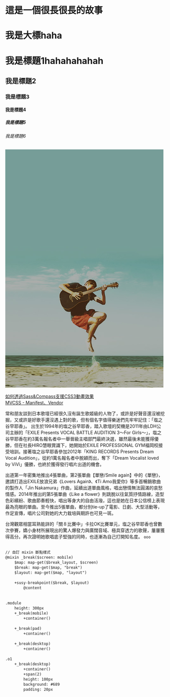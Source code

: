 這是一個很長很長的故事
===============




我是大標haha
===============

# 我是標題1hahahahahah

## 我是標題2

### 我是標題3

#### 我是標題4

##### 我是標題5

###### 我是標題6


<a href="http://event.kkbox.com/user/stories/168216244" target="_blank">![](https://github.com/KKBOX-design-sharing/intro/blob/master/emotion_4.jpg)</a> 


<a href="http://ithelp.ithome.com.tw/question/10131473" target="_blank">如何透過Sass&amp;Compass支援CSS3動畫效果</a>   
[MVCSS - Manifest、Vendor](http://www.kkbox.com/tw/tc/column/reviews-46-2078-1.html)

常和朋友談到日本歌壇已經很久沒有誕生歌姬級的人物了，或許是好聲音還沒被挖掘，又或許是好歌手還沒遇上對的歌，但有個名字值得樂迷們先牢牢記住：「塩之谷早耶香」。
出生於1994年的塩之谷早耶香，踏入歌壇的契機是2011年由LDH公司主辦的「EXILE Presents VOCAL BATTLE AUDITION 3～For Girls～」，塩之谷早耶香在約3萬名報名者中一舉晉級主唱部門最終決選，雖然最後未能獲得優勝，但在社長HIRO慧眼賞識下，她開始於EXILE PROFESSIONAL GYM福岡校接受培訓。接著塩之谷早耶香參加2012年「KING RECORDS Presents Dream Vocal Audition」，從約1萬名報名者中脫穎而出，奪下「Dream Vocalist loved by ViVi」優勝，也終於獲得發行唱片出道的機會。

出道第一年密集地推出4張單曲，第2張單曲【單戀/Smile again】中的《單戀》，邀請打造出EXILE放浪兄弟《Lovers Again》、《Ti Amo我愛你》等多首暢銷歌曲的製作人「Jin Nakamura」作曲，延續出道單曲風格，唱出戀情無法圓滿的哀愁情感。2014年推出的第5張單曲《Like a flower》則跳脫以往氣質抒情路線，造型色彩繽紛、歌曲節奏輕快，唱出等身大的自由活潑，這也是她在日本公信榜上表現最為亮眼的單曲。至今推出5張單曲，都分別tie-up了電影、日劇、大型活動等，作足宣傳，唱片公司對她的大力栽培與期許也可見一斑。


台灣觀眾相當耳熟能詳的「關８比賽中」卡拉OK比賽單元，塩之谷早耶香也曾數次參賽，嬌小身材所展現出的驚人爆發力與廣闊音域、極具穿透力的歌聲，屢屢獲得高分。再次證明她歌唱底子堅強的同時，也逐漸為自己打開知名度。
```ooo```

```

// 自訂 mixin 斷點樣式
@mixin _break($screen: mobile)
	$map: map-get($break_layout, $screen)
	$break: map-get($map, "break")
	$layout: map-get($map, "layout")

	+susy-breakpoint($break, $layout)
		@content


.module
	height: 300px
	+_break(mobile)
		+container()
	
	+_break(pad)
		+container()
	
	+_break(desktop)
		+container()

.o1
	+_break(desktop)
		+container()
		+span(2)
		height: 100px
		background: #689
		padding: 20px

```
